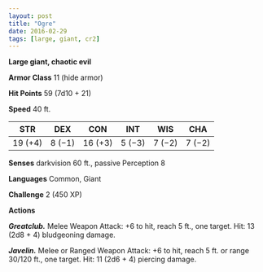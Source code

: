 ```yaml
---
layout: post
title: "Ogre"
date: 2016-02-29
tags: [large, giant, cr2]
---
```


**Large giant, chaotic evil**

**Armor Class** 11 (hide armor)

**Hit Points** 59 (7d10 + 21)

**Speed** 40 ft.

|   STR   |   DEX   |   CON   |   INT   |   WIS   |   CHA   |
|:-----:|:-----:|:-----:|:-----:|:-----:|:-----:|
| 19 (+4) | 8 (−1) | 16 (+3) | 5 (−3) | 7 (−2) | 7 (−2) |

**Senses** darkvision 60 ft., passive Perception 8 

**Languages** Common, Giant 

**Challenge** 2 (450 XP) 

**Actions** 

***Greatclub.*** Melee Weapon Attack: +6 to hit, reach 5 ft., one target. Hit: 13 (2d8 + 4) bludgeoning damage. 

***Javelin.*** Melee or Ranged Weapon Attack: +6 to hit, reach 5 ft. or range 30/120 ft., one target. Hit: 11 (2d6 + 4) piercing damage.
